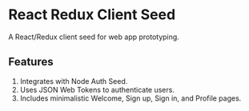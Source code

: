 # React Redux Client Seed

A React/Redux client seed for web app prototyping.

## Features
1. Integrates with Node Auth Seed.
2. Uses JSON Web Tokens to authenticate users.
3. Includes minimalistic Welcome, Sign up, Sign in, and Profile pages.
